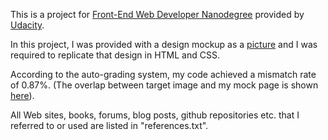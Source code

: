 This is a project for <a href="https://www.udacity.com/course/nd001">Front-End Web Developer Nanodegree</a> provided by <a href="https://www.udacity.com">Udacity</a>. 

In this project, I was provided with a design mockup as a <a href="page-mock.png">picture</a> and I was required to replicate that design in HTML and CSS. 

According to the auto-grading system, my code achieved a mismatch rate of 0.87%. (The overlap between target image and my mock page is shown <a href="mock-overlap.png">here</a>).

All Web sites, books, forums, blog posts, github repositories etc. that I referred to or used are listed in "references.txt". 